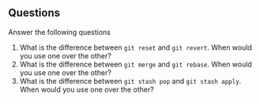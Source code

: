 ## Questions
Answer the following questions

1. What is the difference between `git reset` and `git revert`. When would you use one over the other? 
2. What is the difference between `git merge` and `git rebase`. When would you use one over the other? 
3. What is the difference between `git stash pop` and `git stash apply`. When would you use one over the other?